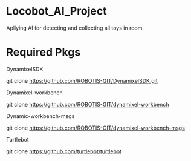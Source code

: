 # Locobot_AI_Project
Apllying AI for detecting and collecting all toys in room.
# Required Pkgs

DynamixelSDK

git clone https://github.com/ROBOTIS-GIT/DynamixelSDK.git

Dynamixel-workbench

git clone https://github.com/ROBOTIS-GIT/dynamixel-workbench

Dynamic-workbench-msgs

git clone https://github.com/ROBOTIS-GIT/dynamixel-workbench-msgs

Turtlebot

git clone https://github.com/turtlebot/turtlebot
